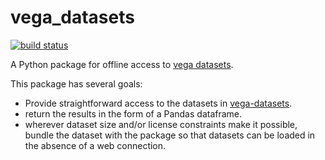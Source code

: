 # vega_datasets

[![build status](http://img.shields.io/travis/jakevdp/vega_datasets/master.svg?style=flat)](https://travis-ci.org/jakevdp/vega_datasetsxs)

A Python package for offline access to [vega datasets](https://github.com/vega/vega-datasets).

This package has several goals:

- Provide straightforward access to the datasets in [vega-datasets](https://github.com/vega/vega-datasets).
- return the results in the form of a Pandas dataframe.
- wherever dataset size and/or license constraints make it possible, bundle the dataset with the package so that datasets can be loaded in the absence of a web connection.
